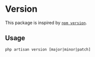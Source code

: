 # Version

This package is inspired by [`npm version`](https://docs.npmjs.com/cli/version). 
## Usage

`php artisan version [major|minor|patch]`